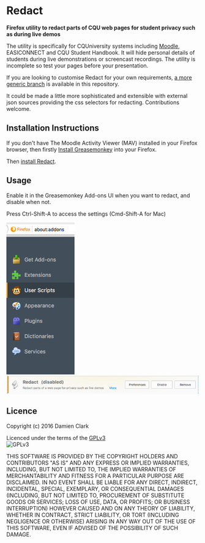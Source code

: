 # Redact

**Firefox utility to redact parts of CQU web pages for student privacy such as during live demos**

The utility is specifically for CQUniversity systems including [Moodle](https://moodle.org/), EASICONNECT and CQU Student Handbook. It will hide personal details of students during live demonstrations or screencast recordings.  The utility is incomplete so test your pages before your presentation.

If you are looking to customise Redact for your own requirements, [a more generic branch](https://github.com/damoclark/Redact) is available in this repository. 

It could be made a little more sophisticated and extensible with external json sources providing the css selectors for redacting.  Contributions welcome.

## Installation Instructions

If you don't have The Moodle Activity Viewer (MAV) installed in your Firefox browser, then firstly [Install Greasemonkey](https://addons.mozilla.org/en-US/firefox/addon/greasemonkey/) into your Firefox.

Then [install Redact](https://raw.githubusercontent.com/damoclark/Redact/cqu/Redact.user.js).

## Usage

Enable it in the Greasemonkey Add-ons UI when you want to redact, and disable when not.

Press Ctrl-Shift-A to access the settings (Cmd-Shift-A for Mac)

![Greasemonkey Scripts](https://raw.githubusercontent.com/damoclark/Redact/cqu/Firefox_Add-ons_Manager.png "Access Greasemonkey Scripts")
![Enable or Disable](https://raw.githubusercontent.com/damoclark/Redact/cqu/Enable_Redact.png "Enable or Disable Redact")

## Licence 
Copyright (c) 2016 Damien Clark<br/>

Licenced under the terms of the [GPLv3](https://www.gnu.org/licenses/gpl.txt)<br/>
![GPLv3](https://www.gnu.org/graphics/gplv3-127x51.png "GPLv3")

THIS SOFTWARE IS PROVIDED BY THE COPYRIGHT HOLDERS AND CONTRIBUTORS "AS IS" AND ANY EXPRESS OR IMPLIED WARRANTIES, INCLUDING, BUT NOT LIMITED TO, THE IMPLIED WARRANTIES OF MERCHANTABILITY AND FITNESS FOR A PARTICULAR PURPOSE ARE DISCLAIMED. IN NO EVENT SHALL <COPYRIGHT HOLDER> BE LIABLE FOR ANY DIRECT, INDIRECT, INCIDENTAL, SPECIAL, EXEMPLARY, OR CONSEQUENTIAL DAMAGES (INCLUDING, BUT NOT LIMITED TO, PROCUREMENT OF SUBSTITUTE GOODS OR SERVICES; LOSS OF USE, DATA, OR PROFITS; OR BUSINESS INTERRUPTION) HOWEVER CAUSED AND ON ANY THEORY OF LIABILITY, WHETHER IN CONTRACT, STRICT LIABILITY, OR TORT (INCLUDING NEGLIGENCE OR OTHERWISE) ARISING IN ANY WAY OUT OF THE USE OF THIS SOFTWARE, EVEN IF ADVISED OF THE POSSIBILITY OF SUCH DAMAGE. 